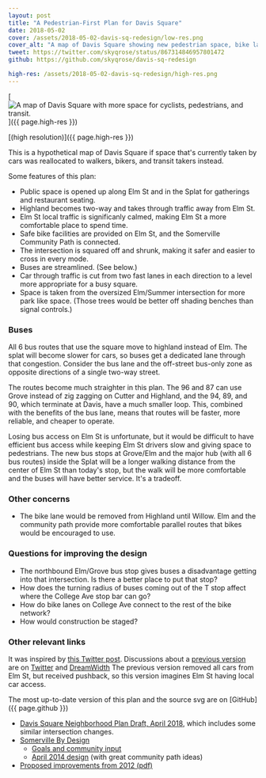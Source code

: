 ```yaml
---
layout: post
title: "A Pedestrian-First Plan for Davis Square"
date: 2018-05-02
cover: /assets/2018-05-02-davis-sq-redesign/low-res.png
cover_alt: "A map of Davis Square showing new pedestrian space, bike lanes, and bus lanes."
tweet: https://twitter.com/skyqrose/status/867314846957801472
github: https://github.com/skyqrose/davis-sq-redesign

high-res: /assets/2018-05-02-davis-sq-redesign/high-res.png
---
```


[<img alt="A map of Davis Square with more space for cyclists, pedestrians, and transit." src="{{ page.cover }}">]({{ page.high-res }})

[(high resolution)]({{ page.high-res }})

This is a hypothetical map of Davis Square if space that's currently taken by cars was reallocated to walkers, bikers, and transit takers instead.

Some features of this plan:
* Public space is opened up along Elm St and in the Splat for gatherings and restaurant seating.
* Highland becomes two-way and takes through traffic away from Elm St.
* Elm St local traffic is significanly calmed, making Elm St a more comfortable place to spend time.
* Safe bike facilities are provided on Elm St, and the Somerville Community Path is connected.
* The intersection is squared off and shrunk, making it safer and easier to cross in every mode.
* Buses are streamlined. (See below.)
* Car through traffic is cut from two fast lanes in each direction to a level more appropriate for a busy square.
* Space is taken from the oversized Elm/Summer intersection for more park like space. (Those trees would be better off shading benches than signal controls.)

### Buses

All 6 bus routes that use the square move to highland instead of Elm. The splat will become slower for cars, so buses get a dedicated lane through that congestion. Consider the bus lane and the off-street bus-only zone as opposite directions of a single two-way street.

The routes become much straighter in this plan. The 96 and 87 can use Grove instead of zig zagging on Cutter and Highland, and the 94, 89, and 90, which terminate at Davis, have a much smaller loop. This, combined with the benefits of the bus lane, means that routes will be faster, more reliable, and cheaper to operate.

Losing bus access on Elm St is unfortunate, but it would be difficult to have efficient bus access while keeping Elm St drivers slow and giving space to pedestrians. The new bus stops at Grove/Elm and the major hub (with all 6 bus routes) inside the Splat will be a longer walking distance from the center of Elm St than today's stop, but the walk will be more comfortable and the buses will have better service. It's a tradeoff.

### Other concerns

* The bike lane would be removed from Highland until Willow. Elm and the community path provide more comfortable parallel routes that bikes would be encouraged to use.

### Questions for improving the design

* The northbound Elm/Grove bus stop gives buses a disadvantage getting into that intersection. Is there a better place to put that stop?
* How does the turning radius of buses coming out of the T stop affect where the College Ave stop bar can go?
* How do bike lanes on College Ave connect to the rest of the bike network?
* How would construction be staged?

### Other relevant links

It was inspired by [this Twitter post](https://twitter.com/BrendanJKearney/status/866028770649681925).
Discussions about a [previous version](/assets/2018-05-02-davis-sq-redesign/v1.png) are on [Twitter](https://twitter.com/skyqrose/status/867314846957801472) and [DreamWidth](http://davis-square.dreamwidth.org/3616076.html) The previous version removed all cars from Elm St, but received pushback, so this version imagines Elm St having local car access.

The most up-to-date version of this plan and the source svg are on [GitHub]({{ page.github }})

* [Davis Square Neighborhood Plan Draft, April 2018](https://2xbcbm3dmbsg12akbzq9ef2k-wpengine.netdna-ssl.com/wp-content/uploads/2018/04/20180427-DSQ-Neighborhood-Plan_PublicReviewDraft_Reduced.pdf?mc_cid=1832f21f8d&mc_eid=20246d37e3), which includes some similar intersection changes.
* [Somerville By Design](https://www.somervillebydesign.com/neighborhood-planning/davis-square/)
  - [Goals and community input](https://2xbcbm3dmbsg12akbzq9ef2k-wpengine.netdna-ssl.com/wp-content/uploads/2014/05/Concerns-and-Improvements-Diagrams.pdf)
  - [April 2014 design](https://2xbcbm3dmbsg12akbzq9ef2k-wpengine.netdna-ssl.com/wp-content/uploads/2014/05/Design_Update_Apr14.pdf) (with great community path ideas)
* [Proposed improvements from 2012 (pdf)](http://www.somervillebydesign.com/wp-content/uploads/2014/11/Community-Meeting_7.17.2012.pdf)

